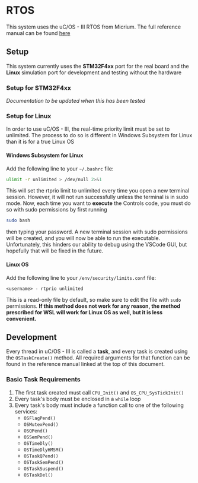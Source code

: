 # RTOS

This system uses the uC/OS - III RTOS from Micrium. The full reference manual can be found [here](https://www.analog.com/media/en/dsp-documentation/software-manuals/Micrium-uCOS-III-UsersManual.pdf)

## Setup

This system currently uses the **STM32F4xx** port for the real board and the **Linux** simulation port for development and testing without the hardware

### Setup for STM32F4xx
*Documentation to be updated when this has been tested*

### Setup for Linux

In order to use uC/OS - III, the real-time priority limit must be set to unlimited. The process to do so is different in Windows Subsystem for Linux than it is for a true Linux OS

#### Windows Subsystem for Linux

Add the following line to your ```~/.bashrc``` file:
```bash
ulimit -r unlimited > /dev/null 2>&1
```
This will set the rtprio limit to unlimited every time you open a new terminal session. However, it will not run successfully unless the terminal is in sudo mode.
Now, each time you want to **execute** the Controls code, you must do so with sudo permissions by first running
```bash
sudo bash
```
then typing your password. A new terminal session with sudo permissions will be created, and you will now be able to run the executable. Unfortunately, this hinders our ability to debug using the VSCode GUI, but hopefully that will be fixed in the future.

#### Linux OS

Add the following line to your ```/env/security/limits.conf``` file:
```
<username> - rtprio unlimited
```
This is a read-only file by default, so make sure to edit the file with ```sudo``` permissions. **If this method does not work for any reason, the method prescribed for WSL will work for Linux OS as well, but it is less convenient.**

## Development

Every thread in uC/OS - III is called a **task**, and every task is created using the ```OSTaskCreate()``` method. All required arguments for that function can be found in the reference manual linked at the top of this document.

### Basic Task Requirements
1. The first task created must call ```CPU_Init()``` and ```OS_CPU_SysTickInit()```
2. Every task's body must be enclosed in a ```while``` loop
3. Every task's body must include a function call to one of the following services:
    - ```OSFlagPend()```
    - ```OSMutexPend()```
    - ```OSQPend()```
    - ```OSSemPend()```
    - ```OSTimeDly()```
    - ```OSTimeDlyHMSM()```
    - ```OSTaskQPend()```
    - ```OSTaskSemPend()```
    - ```OSTaskSuspend()```
    - ```OSTaskDel()```
